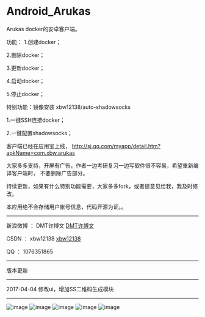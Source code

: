# Android_Arukas

Arukas docker的安卓客户端。

功能：
1.创建docker；

2.删除docker；

3.更新docker；

4.启动docker；

5.停止docker；

特别功能：镜像安装 xbw12138/auto-shadowsocks 

1.一键SSH连接docker；

2.一键配置shadowsocks；

客户端已经在应用宝上线，
http://sj.qq.com/myapp/detail.htm?apkName=com.xbw.arukas
[](http://sj.qq.com/myapp/detail.htm?apkName=com.xbw.arukas)

大家多多支持，开屏有广告，作者一边考研复习一边写软件很不容易，希望重新编译客户端时，
不要删除广告部分。

持续更新，如果有什么特别功能需要，大家多多fork，或者提意见给我，我及时修改。

本应用绝不会存储用户帐号信息，代码开源为证。。




-------

新浪微博 ：  DMT许博文  [DMT许博文](http://weibo.com/u/5368201773)

CSDN ：     xbw12138  [xbw12138](http://blog.csdn.net/xbw12138)

QQ ：       1076351865

-------


版本更新

-------

2017-04-04 
修改ui，增加SS二维码生成模块

-------



![image](https://github.com/xbw12138/Android_Arukas/blob/master/image/a1.png)
![image](https://github.com/xbw12138/Android_Arukas/blob/master/image/a2.png)
![image](https://github.com/xbw12138/Android_Arukas/blob/master/image/a3.png)
![image](https://github.com/xbw12138/Android_Arukas/blob/master/image/a4.png)
![image](https://github.com/xbw12138/Android_Arukas/blob/master/image/a5.png)


